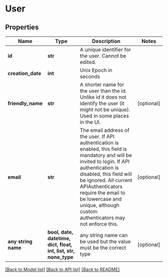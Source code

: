 # User


## Properties
Name | Type | Description | Notes
------------ | ------------- | ------------- | -------------
**id** | **str** | A unique identifier for the user. Cannot be edited. | 
**creation_date** | **int** | Unix Epoch in seconds | 
**friendly_name** | **str** | A shorter name for the user than the id. Unlike id it does not identify the user (it might not be unique). Used in some places in the UI.  | [optional] 
**email** | **str** | The email address of the user. If API authentication is enabled, this field is mandatory and will be invited to login. If API authentication is disabled, this field will be ignored. All current APIAuthenticators require the email to be  lowercase and unique, although custom authenticators may not enforce this.  | [optional] 
**any string name** | **bool, date, datetime, dict, float, int, list, str, none_type** | any string name can be used but the value must be the correct type | [optional]

[[Back to Model list]](../README.md#documentation-for-models) [[Back to API list]](../README.md#documentation-for-api-endpoints) [[Back to README]](../README.md)


